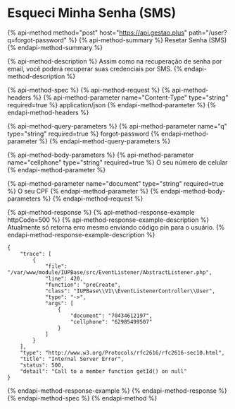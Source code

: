 # Esqueci Minha Senha \(SMS\)

{% api-method method="post" host="https://api.gestao.plus" path="/user?q=forgot-password" %}
{% api-method-summary %}
Resetar Senha \(SMS\)
{% endapi-method-summary %}

{% api-method-description %}
Assim como na recuperação de senha por email, você poderá recuperar suas credenciais por SMS.
{% endapi-method-description %}

{% api-method-spec %}
{% api-method-request %}
{% api-method-headers %}
{% api-method-parameter name="Content-Type" type="string" required=true %}
application/json
{% endapi-method-parameter %}
{% endapi-method-headers %}

{% api-method-query-parameters %}
{% api-method-parameter name="q" type="string" required=true %}
forgot-password
{% endapi-method-parameter %}
{% endapi-method-query-parameters %}

{% api-method-body-parameters %}
{% api-method-parameter name="cellphone" type="string" required=true %}
O seu número de celular
{% endapi-method-parameter %}

{% api-method-parameter name="document" type="string" required=true %}
O seu CPF
{% endapi-method-parameter %}
{% endapi-method-body-parameters %}
{% endapi-method-request %}

{% api-method-response %}
{% api-method-response-example httpCode=500 %}
{% api-method-response-example-description %}
Atualmente só retorna erro mesmo enviando código pin para o usuário.
{% endapi-method-response-example-description %}

```text
{
    "trace": [
        {
            "file": "/var/www/module/IUPBase/src/EventListener/AbstractListener.php",
            "line": 420,
            "function": "preCreate",
            "class": "IUPBase\\V1\\EventListenerController\\User",
            "type": "->",
            "args": [
                {
                    "document": "70434612197",
                    "cellphone": "62985499507"
                }
            ]
        }
    ],
    "type": "http://www.w3.org/Protocols/rfc2616/rfc2616-sec10.html",
    "title": "Internal Server Error",
    "status": 500,
    "detail": "Call to a member function getId() on null"
}
```
{% endapi-method-response-example %}
{% endapi-method-response %}
{% endapi-method-spec %}
{% endapi-method %}

